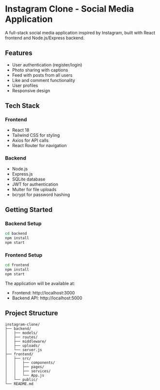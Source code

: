# Instagram Clone - Social Media Application

A full-stack social media application inspired by Instagram, built with React frontend and Node.js/Express backend.

## Features

- User authentication (register/login)
- Photo sharing with captions
- Feed with posts from all users
- Like and comment functionality
- User profiles
- Responsive design

## Tech Stack

### Frontend
- React 18
- Tailwind CSS for styling
- Axios for API calls
- React Router for navigation

### Backend
- Node.js
- Express.js
- SQLite database
- JWT for authentication
- Multer for file uploads
- bcrypt for password hashing

## Getting Started

### Backend Setup
```bash
cd backend
npm install
npm start
```

### Frontend Setup
```bash
cd frontend
npm install
npm start
```

The application will be available at:
- Frontend: http://localhost:3000
- Backend API: http://localhost:5000

## Project Structure

```
instagram-clone/
├── backend/
│   ├── models/
│   ├── routes/
│   ├── middleware/
│   ├── uploads/
│   └── server.js
├── frontend/
│   ├── src/
│   │   ├── components/
│   │   ├── pages/
│   │   ├── services/
│   │   └── App.js
│   └── public/
└── README.md
```
